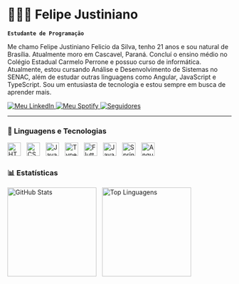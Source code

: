 # 👩🏻‍💻 Felipe Justiniano

**`Estudante de Programação`**

Me chamo Felipe Justiniano Felicio da Silva, tenho 21 anos e sou natural de Brasília. Atualmente moro em Cascavel, Paraná. Concluí o ensino médio no Colégio Estadual Carmelo Perrone e possuo curso de informática. Atualmente, estou cursando Análise e Desenvolvimento de Sistemas no SENAC, além de estudar outras linguagens como Angular, JavaScript e TypeScript. Sou um entusiasta de tecnologia e estou sempre em busca de aprender mais.
<p align="left">
  <a href="https://www.linkedin.com/in/felipe-justiniano-2a3483202/" target="_blank" rel="noopener noreferrer">
    <img 
      src="https://img.shields.io/badge/-LinkedIn-0A66C2?logo=linkedin&logoColor=white&style=for-the-badge&labelColor=0A66C2" 
      alt="Meu LinkedIn"
    />
  </a>
  <a href="https://open.spotify.com/user/314s2g6rqwcmzwm5ryvtgbfcix7m" target="_blank" rel="noopener noreferrer">
    <img 
      src="https://img.shields.io/badge/-Spotify-1DB954?logo=spotify&logoColor=white&style=for-the-badge&labelColor=1DB954" 
      alt="Meu Spotify"
    />
  </a>
  <a href="https://github.com/felipejustinianof?tab=followers" target="_blank" rel="noopener noreferrer">
    <img 
      alt="Seguidores" 
      title="Me siga no GitHub" 
      src="https://custom-icon-badges.demolab.com/github/followers/felipejustinianof?color=236ad3&labelColor=1155ba&style=for-the-badge&logo=github&label=Seguidores&logoColor=white"
    />
  </a>
</p>

---

### 🤖 Linguagens e Tecnologias

<img 
    align="left" 
    alt="HTML"
    title="HTML" 
    width="30px" 
    style="padding-right: 10px;" 
    src="https://cdn.jsdelivr.net/gh/devicons/devicon@latest/icons/html5/html5-original.svg" 
/>
<img 
    align="left" 
    alt="CSS" 
    title="CSS"
    width="30px" 
    style="padding-right: 10px;" 
    src="https://cdn.jsdelivr.net/gh/devicons/devicon@latest/icons/css3/css3-original.svg" 
/>
<img 
    align="left" 
    alt="JavaScript" 
    title="JavaScript"
    width="30px" 
    style="padding-right: 10px;" 
    src="https://cdn.jsdelivr.net/gh/devicons/devicon@latest/icons/javascript/javascript-original.svg" 
/>
<img 
    align="left" 
    alt="TypeScript"
    title="TypeScript" 
    width="30px" 
    style="padding-right: 10px;" 
    src="https://cdn.jsdelivr.net/gh/devicons/devicon@latest/icons/typescript/typescript-original.svg" 
/>
<img 
    align="left" 
    alt="Flutter" 
    title="Flutter" 
    width="30px" 
    style="padding-right: 10px;" 
    src="https://cdn.jsdelivr.net/gh/devicons/devicon@latest/icons/flutter/flutter-original.svg" 
/>
<img 
    align="left" 
    alt="Java" 
    title="Java"
    width="30px" 
    style="padding-right: 10px;" 
    src="https://cdn.jsdelivr.net/gh/devicons/devicon@latest/icons/java/java-original.svg" 
/>
<img 
    align="left" 
    alt="Spring" 
    title="Spring Framework" 
    width="30px" 
    style="padding-right: 10px;" 
    src="https://cdn.jsdelivr.net/gh/devicons/devicon/icons/spring/spring-original.svg" 
/>
<img 
    align="left" 
    alt="Angular" 
    title="Angular" 
    width="30px" 
    style="padding-right: 10px;" 
    src="https://cdn.jsdelivr.net/gh/devicons/devicon/icons/angularjs/angularjs-original.svg" 
/>
<br/><br/>

### 📊 Estatísticas

<p>
  <img 
    align="left" 
    alt="GitHub Stats" 
    height="200" 
    style="padding-right: 10px;" 
    src="https://github-readme-stats.vercel.app/api?username=FelipeJustinianof&show_icons=true&theme=tokyonight&include_all_commits=true&locale=pt-br" 
  />
  <img 
    align="left" 
    alt="Top Linguagens" 
    height="200" 
    src="https://github-readme-stats.vercel.app/api/top-langs/?username=FelipeJustinianof&theme=tokyonight&layout=compact&custom_title=Tecnologias&langs_count=9" 
  />
</p>
